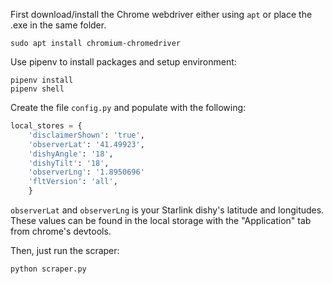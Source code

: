 First download/install the Chrome webdriver either using `apt` or place
the .exe in the same folder.

```
sudo apt install chromium-chromedriver
```

Use pipenv to install packages and setup environment:
```
pipenv install
pipenv shell
```

Create the file `config.py` and populate with the following:

```python
local_stores = {
    'disclaimerShown': 'true',
    'observerLat': '41.49923',
    'dishyAngle': '18',
    'dishyTilt': '18',
    'observerLng': '1.8950696'
    'fltVersion': 'all',
    }
```

`observerLat` and `observerLng` is your Starlink dishy's latitude and longitudes.
These values can be found in the local storage with the "Application" tab from chrome's devtools.

Then, just run the scraper:
```
python scraper.py
```
